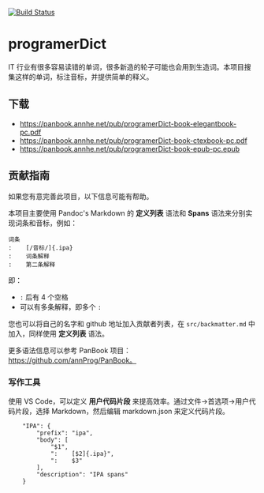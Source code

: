 [![Build Status](https://ci.annhe.net/api/badges/annProg/programerDict/status.svg)](https://ci.annhe.net/annProg/programerDict)

# programerDict

IT 行业有很多容易读错的单词，很多新造的轮子可能也会用到生造词。本项目搜集这样的单词，标注音标，并提供简单的释义。

## 下载

- https://panbook.annhe.net/pub/programerDict-book-elegantbook-pc.pdf
- https://panbook.annhe.net/pub/programerDict-book-ctexbook-pc.pdf
- https://panbook.annhe.net/pub/programerDict-book-epub-pc.epub

## 贡献指南

如果您有意完善此项目，以下信息可能有帮助。

本项目主要使用 Pandoc's Markdown 的 **定义列表** 语法和 **Spans** 语法来分别实现词条和音标，例如：

```
词条
:    [/音标/]{.ipa}
:    词条解释
:    第二条解释
```

即：

- `:` 后有 4 个空格
- 可以有多条解释，即多个 `:` 

您也可以将自己的名字和 github 地址加入贡献者列表，在 `src/backmatter.md` 中加入，同样使用 **定义列表** 语法。

更多语法信息可以参考 PanBook 项目：https://github.com/annProg/PanBook。

### 写作工具

使用 VS Code，可以定义 **用户代码片段** 来提高效率。通过文件->首选项->用户代码片段，选择 Markdown，然后编辑 markdown.json 来定义代码片段。

```
	"IPA": {
		"prefix": "ipa",
		"body": [
			"$1",
			":    [$2]{.ipa}",
			":    $3"
		],
		"description": "IPA spans"
	}
```